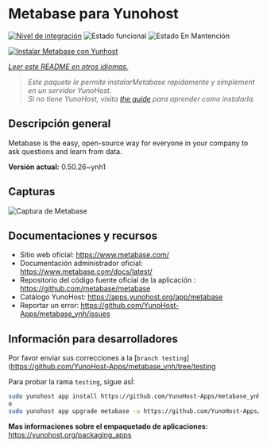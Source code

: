 <!--
Este archivo README esta generado automaticamente<https://github.com/YunoHost/apps/tree/master/tools/readme_generator>
No se debe editar a mano.
-->

# Metabase para Yunohost

[![Nivel de integración](https://dash.yunohost.org/integration/metabase.svg)](https://dash.yunohost.org/appci/app/metabase) ![Estado funcional](https://ci-apps.yunohost.org/ci/badges/metabase.status.svg) ![Estado En Mantención](https://ci-apps.yunohost.org/ci/badges/metabase.maintain.svg)

[![Instalar Metabase con Yunhost](https://install-app.yunohost.org/install-with-yunohost.svg)](https://install-app.yunohost.org/?app=metabase)

*[Leer este README en otros idiomas.](./ALL_README.md)*

> *Este paquete le permite instalarMetabase rapidamente y simplement en un servidor YunoHost.*  
> *Si no tiene YunoHost, visita [the guide](https://yunohost.org/install) para aprender como instalarla.*

## Descripción general

Metabase is the easy, open-source way for everyone in your company to ask questions and learn from data.

**Versión actual:** 0.50.26~ynh1

## Capturas

![Captura de Metabase](./doc/screenshots/metabase-product-screenshot.png)

## Documentaciones y recursos

- Sitio web oficial: <https://www.metabase.com/>
- Documentación administrador oficial: <https://www.metabase.com/docs/latest/>
- Repositorio del código fuente oficial de la aplicación : <https://github.com/metabase/metabase>
- Catálogo YunoHost: <https://apps.yunohost.org/app/metabase>
- Reportar un error: <https://github.com/YunoHost-Apps/metabase_ynh/issues>

## Información para desarrolladores

Por favor enviar sus correcciones a la [`branch testing`](https://github.com/YunoHost-Apps/metabase_ynh/tree/testing

Para probar la rama `testing`, sigue asÍ:

```bash
sudo yunohost app install https://github.com/YunoHost-Apps/metabase_ynh/tree/testing --debug
o
sudo yunohost app upgrade metabase -u https://github.com/YunoHost-Apps/metabase_ynh/tree/testing --debug
```

**Mas informaciones sobre el empaquetado de aplicaciones:** <https://yunohost.org/packaging_apps>
